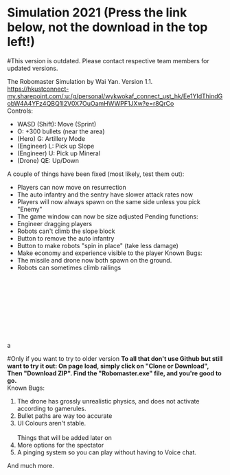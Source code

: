 # Simulation 2021 (Press the link below, not the download in the top left!)

#This version is outdated. Please contact respective team members for updated versions.

The Robomaster Simulation by Wai Yan.
Version 1.1.<br>
https://hkustconnect-my.sharepoint.com/:u:/g/personal/wykwokaf_connect_ust_hk/Ee1YIdThindGobW4A4YFz4QBQ1I2V0X7OuOamHWWPF1JXw?e=r8QrCo<br>
Controls: <br>
- WASD (Shift): Move (Sprint)
- O: +300 bullets (near the area)
- (Hero) G: Artillery Mode
- (Engineer) L: Pick up Slope
- (Engineer) U: Pick up Mineral
- (Drone) QE: Up/Down

A couple of things have been fixed (most likely, test them out):
- Players can now move on resurrection
- The auto infantry and the sentry have slower attack rates now
- Players will now always spawn on the same side unless you pick "Enemy"
- The game window can now be size adjusted
Pending functions:
- Engineer dragging players
- Robots can't climb the slope block
- Button to remove the auto infantry
- Button to make robots "spin in place" (take less damage)
- Make economy and experience visible to the player
Known Bugs: 
- The missile and drone now both spawn on the ground.
- Robots can sometimes climb railings

<br><br><br><br><br><br><br><br>





a




#Only if you want to try to older version
<b>To all that don't use Github but still want to try it out:
On page load, simply click on "Clone or Download", Then "Download ZIP". Find the "Robomaster.exe" file, and you're good to go.</b><br>
Known Bugs:
1) The drone has grossly unrealistic physics, and does not activate according to gamerules.
2) Bullet paths are way too accurate
3) UI Colours aren't stable. 
<br><br>
Things that will be added later on
1) More options for the spectator
2) A pinging system so you can play without having to Voice chat.

And much more.
